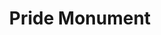 ---
pid: mx161
title: Pride Monument
location_transcription: 12th and Locust
coordinates: "[-75.161529000385, 39.947882300686]"
zipcode: '14151'
gen_neighborhood: 
neighborhood: 
outside_phl: 'Tonawanda NY '
age: '17'
age_range: 13-19
instagram: 
image_file_name: mx_161.jpg
proposal_transcription: Pride
topic: LGBTQ+,Uplifting
topic_summary: 0, 0
type: Other No Form
keywords_other: pride
credit: Charles W. Pryor
image_labels: 
twitter: 
facebook: 
permalink: "/monuments/mx161/"
layout: item-page
---